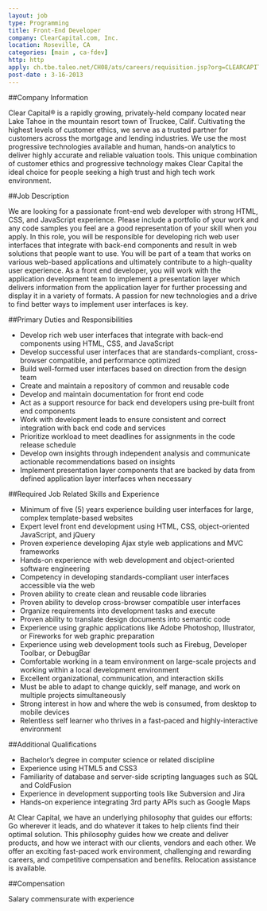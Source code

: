 ```yaml
---
layout: job
type: Programming
title: Front-End Developer
company: ClearCapital.com, Inc.
location: Roseville, CA
categories: [main , ca-fdev]
http: http
apply: ch.tbe.taleo.net/CH08/ats/careers/requisition.jsp?org=CLEARCAPITAL&cws=5&rid=148
post-date : 3-16-2013
---
```


##Company Information

Clear Capital® is a rapidly growing, privately-held company located near Lake Tahoe in the mountain resort town of Truckee, Calif. Cultivating the highest levels of customer ethics, we serve as a trusted partner for customers across the mortgage and lending industries. We use the most progressive technologies available and human, hands-on analytics to deliver highly accurate and reliable valuation tools. This unique combination of customer ethics and progressive technology makes Clear Capital the ideal choice for people seeking a high trust and high tech work environment.

##Job Description

We are looking for a passionate front-end web developer with strong HTML, CSS, and JavaScript experience. Please include a portfolio of your work and any code samples you feel are a good representation of your skill when you apply.  In this role, you will be responsible for developing rich web user interfaces that integrate with back-end components and result in web solutions that people want to use. You will be part of a team that works on various web-based applications and ultimately contribute to a high-quality user experience. As a front end developer, you will work with the application development team to implement a presentation layer which delivers information from the application layer for further processing and display it in a variety of formats. A passion for new technologies and a drive to find better ways to implement user interfaces is key.

##Primary Duties and Responsibilities

* Develop rich web user interfaces that integrate with back-end components using HTML, CSS, and JavaScript
* Develop successful user interfaces that are standards-compliant, cross-browser compatible, and performance optimized 
* Build well-formed user interfaces based on direction from the design team 
* Create and maintain a repository of common and reusable code 
* Develop and maintain documentation for front end code
* Act as a support resource for back end developers using pre-built front end components
* Work with development leads to ensure consistent and correct integration with back end code and services
* Prioritize workload to meet deadlines for assignments in the code release schedule
* Develop own insights through independent analysis and communicate actionable recommendations based on insights
* Implement presentation layer components that are backed by data from defined application layer interfaces when necessary

##Required Job Related Skills and Experience

* Minimum of five (5) years experience building user interfaces for large, complex template-based websites
* Expert level front end development using HTML, CSS, object-oriented JavaScript, and jQuery
* Proven experience developing Ajax style web applications and MVC frameworks
* Hands-on experience with web development and object-oriented software engineering
* Competency in developing standards-compliant user interfaces accessible via the web
* Proven ability to create clean and reusable code libraries
* Proven ability to develop cross-browser compatible user interfaces
* Organize requirements into development tasks and execute
* Proven ability to translate design documents into semantic code
* Experience using graphic applications like Adobe Photoshop, Illustrator, or Fireworks for web graphic preparation
* Experience using web development tools such as Firebug, Developer Toolbar, or DebugBar 
* Comfortable working in a team environment on large-scale projects and working within a local development environment
* Excellent organizational, communication, and interaction skills
* Must be able to adapt to change quickly, self manage, and work on multiple projects simultaneously
* Strong interest in how and where the web is consumed, from desktop to mobile devices 
* Relentless self learner who thrives in a fast-paced and highly-interactive environment 

##Additional Qualifications

* Bachelor’s degree in computer science or related discipline
* Experience using HTML5 and CSS3
* Familiarity of database and server-side scripting languages such as SQL and ColdFusion
* Experience in development supporting tools like Subversion and Jira
* Hands-on experience integrating 3rd party APIs such as Google Maps

At Clear Capital, we have an underlying philosophy that guides our efforts: Go wherever it leads, and do whatever it takes to help clients find their optimal solution. This philosophy guides how we create and deliver products, and how we interact with our clients, vendors and each other. We offer an exciting fast-paced work environment, challenging and rewarding careers, and competitive compensation and benefits. Relocation assistance is available.

##Compensation

Salary commensurate with experience